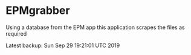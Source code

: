 # EPMgrabber
Using a database from the EPM app this application scrapes the files as required


Latest backup: Sun Sep 29 19:21:01 UTC 2019
